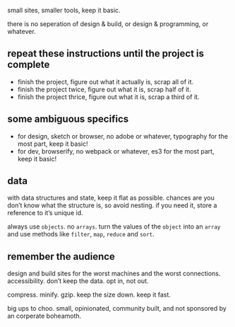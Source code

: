 small sites,
smaller tools,
keep it basic.

there is no seperation of design & build,
or design & programming,
or whatever.

## repeat these instructions until the project is complete

- finish the project,
  figure out what it actually is,
  scrap all of it.
- finish the project twice,
  figure out what it is,
  scrap half of it.
- finish the project thrice,
  figure out what it is,
  scrap a third of it.

## some ambiguous specifics

- for design,
  sketch or browser,
  no adobe or whatever,
  typography for the most part,
  keep it basic! 
- for dev,
  browserify,
  no webpack or whatever,
  es3 for the most part,
  keep it basic!

## data

with data structures and state, keep it flat as possible. chances are you don’t know what the structure is, so avoid nesting. if you need it, store a reference to it’s unique id.

always use `objects`. no `arrays`. turn the values of the `object` into an `array` and use methods like `filter`, `map`, `reduce` and `sort`.

## remember the audience

design and build sites for the worst machines and the worst connections. accessibility. don’t keep the data. opt in, not out.

compress. minify. gzip. keep the size down. keep it fast.

big ups to choo. small, opinionated, community built, and not sponsored by an corperate boheamoth.
